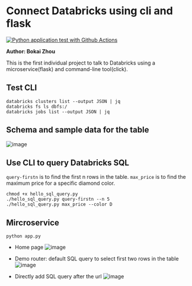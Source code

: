 # Connect Databricks using cli and flask 

[![Python application test with Github Actions](https://github.com/nogibjj/bokai-databricks/actions/workflows/main.yml/badge.svg)](https://github.com/nogibjj/bokai-databricks/actions/workflows/main.yml)

__Author: Bokai Zhou__

This is the first individual project to talk to Databricks using a microservice(flask) and command-line tool(click).

## Test CLI
```linux
databricks clusters list --output JSON | jq
databricks fs ls dbfs:/
databricks jobs list --output JSON | jq
```

## Schema and sample data for the table 
![image](https://user-images.githubusercontent.com/97444802/190298924-7b922984-1058-4deb-af6a-4c6c1c01d64a.png)


## Use CLI to query Databricks SQL
`query-firstn` is to find the first n rows in the table. `max_price` is to find the maximum price for a specific diamond color. 
```linux
chmod +x hello_sql_query.py
./hello_sql_query.py query-firstn --n 5 
./hello_sql_query.py max_price --color D
```

## Mircroservice
```linux
python app.py
```

* Home page
![image](https://user-images.githubusercontent.com/97444802/190297028-222fb4c6-67ca-421e-a62d-71c88f407d3b.png)

* Demo router: default SQL query to select first two rows in the table 
![image](https://user-images.githubusercontent.com/97444802/190297878-c900064a-f596-424a-a43b-2b04441d5e42.png)

* Directly add SQL query after the url
![image](https://user-images.githubusercontent.com/97444802/190298428-0f6abc56-9686-4eaf-b3a2-4600fd728212.png)


